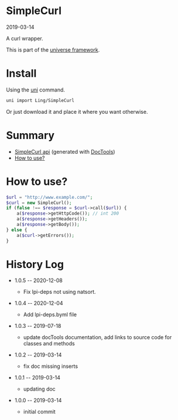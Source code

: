 SimpleCurl
===========
2019-03-14



A curl wrapper.


This is part of the [universe framework](https://github.com/karayabin/universe-snapshot).


Install
==========
Using the [uni](https://github.com/lingtalfi/universe-naive-importer) command.
```bash
uni import Ling/SimpleCurl
```

Or just download it and place it where you want otherwise.






Summary
===========
- [SimpleCurl api](https://github.com/lingtalfi/SimpleCurl/blob/master/doc/api/Ling/SimpleCurl.md) (generated with [DocTools](https://github.com/lingtalfi/DocTools))
- [How to use?](#how-to-use)



How to use?
=============



```php
$url = "http://www.example.com/";
$curl = new SimpleCurl();
if (false !== $response = $curl->call($url)) {
    a($response->getHttpCode()); // int 200
    a($response->getHeaders());
    a($response->getBody());
} else {
    a($curl->getErrors());
}

```






History Log
=============

- 1.0.5 -- 2020-12-08

    - Fix lpi-deps not using natsort.

- 1.0.4 -- 2020-12-04

    - Add lpi-deps.byml file

- 1.0.3 -- 2019-07-18

    - update docTools documentation, add links to source code for classes and methods
    
- 1.0.2 -- 2019-03-14

    - fix doc missing inserts

- 1.0.1 -- 2019-03-14

    - updating doc

- 1.0.0 -- 2019-03-14

    - initial commit